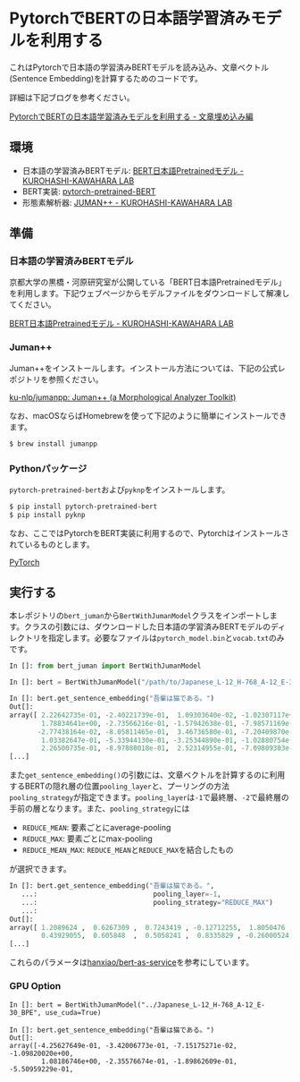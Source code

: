 # PytorchでBERTの日本語学習済みモデルを利用する

これはPytorchで日本語の学習済みBERTモデルを読み込み、文章ベクトル(Sentence Embedding)を計算するためのコードです。

詳細は下記ブログを参考ください。

[PytorchでBERTの日本語学習済みモデルを利用する - 文章埋め込み編](https://http://yag-ays.github.io/project/pytorch_bert_japanese/)

## 環境

- 日本語の学習済みBERTモデル: [BERT日本語Pretrainedモデル \- KUROHASHI\-KAWAHARA LAB](http://nlp.ist.i.kyoto-u.ac.jp/index.php?BERT%E6%97%A5%E6%9C%AC%E8%AA%9EPretrained%E3%83%A2%E3%83%87%E3%83%AB)
- BERT実装: [pytorch-pretrained-BERT](https://github.com/huggingface/pytorch-pretrained-BERT)
- 形態素解析器: [JUMAN\+\+ \- KUROHASHI\-KAWAHARA LAB](http://nlp.ist.i.kyoto-u.ac.jp/index.php?JUMAN++)

## 準備

### 日本語の学習済みBERTモデル
京都大学の黒橋・河原研究室が公開している「BERT日本語Pretrainedモデル」を利用します。下記ウェブページからモデルファイルをダウンロードして解凍してください。

[BERT日本語Pretrainedモデル \- KUROHASHI\-KAWAHARA LAB](http://nlp.ist.i.kyoto-u.ac.jp/index.php?BERT%E6%97%A5%E6%9C%AC%E8%AA%9EPretrained%E3%83%A2%E3%83%87%E3%83%AB)

### Juman++
Juman++をインストールします。インストール方法については、下記の公式レポジトリを参照ください。

[ku\-nlp/jumanpp: Juman\+\+ \(a Morphological Analyzer Toolkit\)](https://github.com/ku-nlp/jumanpp)

なお、macOSならばHomebrewを使って下記のように簡単にインストールできます。

```sh
$ brew install jumanpp
```

### Pythonパッケージ
`pytorch-pretrained-bert`および`pyknp`をインストールします。

```sh
$ pip install pytorch-pretrained-bert
$ pip install pyknp
```

なお、ここではPytorchをBERT実装に利用するので、Pytorchはインストールされているものとします。

[PyTorch](https://pytorch.org/)

## 実行する
本レポジトリの`bert_juman`から`BertWithJumanModel`クラスをインポートします。クラスの引数には、ダウンロードした日本語の学習済みBERTモデルのディレクトリを指定します。必要なファイルは`pytorch_model.bin`と`vocab.txt`のみです。


```py
In []: from bert_juman import BertWithJumanModel

In []: bert = BertWithJumanModel("/path/to/Japanese_L-12_H-768_A-12_E-30_BPE")

In []: bert.get_sentence_embedding("吾輩は猫である。")
Out[]:
array([ 2.22642735e-01, -2.40221739e-01,  1.09303640e-02, -1.02307117e+00,
        1.78834641e+00, -2.73566216e-01, -1.57942638e-01, -7.98571169e-01,
       -2.77438164e-02, -8.05811465e-01,  3.46736580e-01, -7.20409870e-01,
        1.03382647e-01, -5.33944130e-01, -3.25344890e-01, -1.02880754e-01,
        2.26500735e-01, -8.97880018e-01,  2.52314955e-01, -7.09809303e-01,
[...]        
```

また`get_sentence_embedding()`の引数には、文章ベクトルを計算するのに利用するBERTの隠れ層の位置`pooling_layer`と、プーリングの方法`pooling_strategy`が指定できます。`pooling_layer`は`-1`で最終層、`-2`で最終層の手前の層となります。また、`pooling_strategy`には

- `REDUCE_MEAN`: 要素ごとにaverage-pooling
- `REDUCE_MAX`: 要素ごとにmax-pooling
- `REDUCE_MEAN_MAX`: `REDUCE_MEAN`と`REDUCE_MAX`を結合したもの

が選択できます。

```py
In []: bert.get_sentence_embedding("吾輩は猫である。",
   ...:                             pooling_layer=-1,
   ...:                             pooling_strategy="REDUCE_MAX")
   ...:
Out[]:
array([ 1.2089624 ,  0.6267309 ,  0.7243419 , -0.12712255,  1.8050476 ,
        0.43929055,  0.605848  ,  0.5058241 ,  0.8335829 , -0.26000524,
[...]        
```

これらのパラメータは[hanxiao/bert-as-service](https://github.com/hanxiao/bert-as-service)を参考にしています。

### GPU Option

```
In []: bert = BertWithJumanModel("../Japanese_L-12_H-768_A-12_E-30_BPE", use_cuda=True)

In []: bert.get_sentence_embedding("吾輩は猫である。")
Out[]:
array([-4.25627649e-01, -3.42006773e-01, -7.15175271e-02, -1.09820020e+00,
        1.08186746e+00, -2.35576674e-01, -1.89862609e-01, -5.50959229e-01,
```

